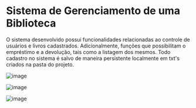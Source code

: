 # Sistema de Gerenciamento de uma Biblioteca

O sistema desenvolvido possui funcionalidades relacionadas ao controle de usuários e livros cadastrados. Adicionalmente, funções que possibilitam o empréstimo e a devolução, tais como a listagem dos mesmos. Todo cadastro no sistema é salvo de maneira persistente localmente em txt's criados na pasta do projeto.

![image](https://github.com/maike-mendes-silva/Sistema-de-bibilioteca/assets/76602039/eec91194-f17f-498c-b1f6-815606d1d21f)

![image](https://github.com/maike-mendes-silva/Sistema-de-bibilioteca/assets/76602039/0e173f3a-ab83-40df-acfa-8497a9371d2a)

![image](https://github.com/maike-mendes-silva/Sistema-de-bibilioteca/assets/76602039/6f415ced-bb71-4a58-9e01-dc9c641541d9)
